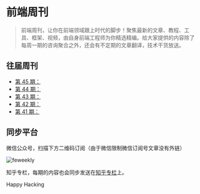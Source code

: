 # 前端周刊

> 前端周刊，让你在前端领域跟上时代的脚步！聚焦最新的文章、教程、工具、框架、视频，由自身前端工程师为你精选精编。给大家提供的内容除了每周一期的咨询聚合之外，还会有不定期的文章翻译，技术干货放送。

## 往届周刊

* [第 45 期：](issues/Issue-45.md)
* [第 44 期：](issues/Issue-44.md)
* [第 43 期：](issues/Issue-43.md)
* [第 42 期：](issues/Issue-42.md)
* [第 41 期：](issues/Issue-41.md)


## 同步平台

微信公众号，扫描下方二维码订阅（由于微信限制微信订阅号文章没有外链）

![feweekly](http://www.feweekly.com/img/src/weekly/feweekly/qrcode.jpg)

知乎专栏，每期的内容也会同步发送在[知乎专栏](http://zhuanlan.zhihu.com/feweekly)上。

Happy Hacking


